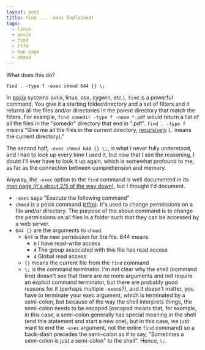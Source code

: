 ```yaml
---
layout: post
title: find ... -exec Explained!
tags:
  - linux
  - posix
  - find
  - rtfm
  - man page
  - chmod
---
```


What does this do?

	find . -type f -exec chmod 644 {} \;

In [posix](https://en.wikipedia.org/wiki/POSIX) systems (unix, linux, osx, cygwin, etc.), `find` is a powerful command. You give it a starting folder/directory and a set of filters and it returns all the files and/or directories in the parent directory that match the filters. For example, `find somedir -type f -name *.pdf` would return a list of all the files in the "somedir" directory that end in ".pdf". `find . -type f` means "Give me all the files in the current directory, [recursively](http://www.merriam-webster.com/dictionary/recursive) (`.` means the current directory)."

The second half, `-exec chmod 644 {} \;`, is what I never fully understood, and I had to look up every time I used it, but now that I see the reasoning, I doubt I'll ever have to look it up again, which is somewhat profound to me, as far as the connection between comprehension and memory. 

Anyway, the `-exec` option to the `find` command is well documented in its [man page (it's about 2/5 of the way down)](http://unixhelp.ed.ac.uk/CGI/man-cgi?find), but I thought I'd document.

* `-exec` says "Execute the following command"
* `chmod` is a posix command ([rtfm](http://ss64.com/bash/chmod.html)). It's used to change permissions on a file and/or directory. The purpose of the above command is to change the permissions on all files in a folder such that they can be accessed by a web server.
* `644 {}` are the arguments to `chmod`. 
  * `644` is the new permission for the file. 644 means
    * `6` I have read-write access
    * `4` The group associated with this file has read access
    * `4` Global read access
  * `{}` means the current file from the `find` command
  * `\;` is the command terminator. I'm not clear why the shell (command line) doesn't see that there are no more arguments and not require an explicit command terminator, but there are probably good reasons for it (perhaps multiple `-exec`s?), and it doesn't matter, you have to terminate your exec argument, which is terminated by a semi-colon, but because of the way the shell interprets things, the semi-colon needs to be escaped (escaped means that, for example, in this case,  a semi-colon generally has special meaning in the shell (end this statement and start a new one), but in this case, we just want to end the `-exec` argument, not the entire `find` command) so a back-slash precedes the semi-colon as if to say, "Sometimes a semi-colon is just a semi-colon" to the shell". Hence, `\;`.



